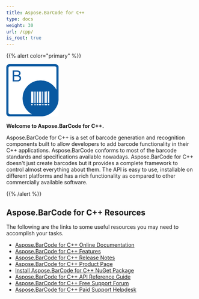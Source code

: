```yaml
---
title: Aspose.BarCode for C++
type: docs
weight: 30
url: /cpp/
is_root: true
---
```


{{% alert color="primary" %}} 

<img src="aspose_barcode-for-cpp.png" alt="Aspose.BarCode for C++ Product Logo" style="zoom:50%;" />

**Welcome to Aspose.BarCode for C++.** 

Aspose.BarCode for C++ is a set of barcode generation and recognition components built to allow developers to add barcode functionality in their C++ applications. Aspose.BarCode conforms to most of the barcode standards and specifications available nowadays. Aspose.BarCode for C++ doesn't just create barcodes but it provides a complete framework to control almost everything about them. The API is easy to use, installable on different platforms and has a rich functionality as compared to other commercially available software.

{{% /alert %}} 
## **Aspose.BarCode for C++ Resources**
The following are the links to some useful resources you may need to accomplish your tasks.

- [Aspose.BarCode for C++ Online Documentation](/barcode/cpp/)
- [Aspose.BarCode for C++ Features](/barcode/cpp/product-overview/)
- [Aspose.BarCode for C++ Release Notes](/barcode/cpp/release-notes/)
- [Aspose.BarCode for C++ Product Page](https://products.aspose.com/barcode/cpp)
- [Install Aspose.BarCode for C++ NuGet Package](https://www.nuget.org/packages/Aspose.barcode.Cpp/)
- [Aspose.BarCode for C++ API Reference Guide](https://apireference.aspose.com/cpp/barcode)
- [Aspose.BarCode for C++ Free Support Forum](https://forum.aspose.com/c/barcode)
- [Aspose.BarCode for C++ Paid Support Helpdesk](https://helpdesk.aspose.com/)




